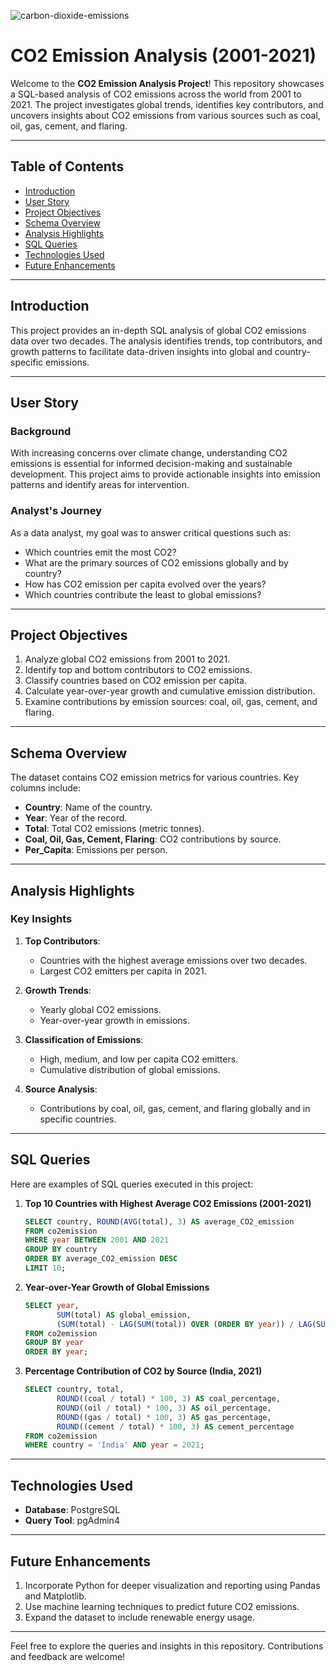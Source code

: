 ![carbon-dioxide-emissions](https://github.com/user-attachments/assets/3d00476e-40f2-4ec0-8129-4db306845ddf)

# CO2 Emission Analysis (2001-2021)

Welcome to the **CO2 Emission Analysis Project**! This repository showcases a SQL-based analysis of CO2 emissions across the world from 2001 to 2021. The project investigates global trends, identifies key contributors, and uncovers insights about CO2 emissions from various sources such as coal, oil, gas, cement, and flaring.

---

## **Table of Contents**

- [Introduction](#introduction)
- [User Story](#user-story)
- [Project Objectives](#project-objectives)
- [Schema Overview](#schema-overview)
- [Analysis Highlights](#analysis-highlights)
- [SQL Queries](#sql-queries)
- [Technologies Used](#technologies-used)
- [Future Enhancements](#future-enhancements)

---

## **Introduction**

This project provides an in-depth SQL analysis of global CO2 emissions data over two decades. The analysis identifies trends, top contributors, and growth patterns to facilitate data-driven insights into global and country-specific emissions.

---

## **User Story**

### **Background**

With increasing concerns over climate change, understanding CO2 emissions is essential for informed decision-making and sustainable development. This project aims to provide actionable insights into emission patterns and identify areas for intervention.

### **Analyst's Journey**

As a data analyst, my goal was to answer critical questions such as:
- Which countries emit the most CO2?
- What are the primary sources of CO2 emissions globally and by country?
- How has CO2 emission per capita evolved over the years?
- Which countries contribute the least to global emissions?

---

## **Project Objectives**

1. Analyze global CO2 emissions from 2001 to 2021.
2. Identify top and bottom contributors to CO2 emissions.
3. Classify countries based on CO2 emission per capita.
4. Calculate year-over-year growth and cumulative emission distribution.
5. Examine contributions by emission sources: coal, oil, gas, cement, and flaring.

---

## **Schema Overview**

The dataset contains CO2 emission metrics for various countries. Key columns include:
- **Country**: Name of the country.
- **Year**: Year of the record.
- **Total**: Total CO2 emissions (metric tonnes).
- **Coal, Oil, Gas, Cement, Flaring**: CO2 contributions by source.
- **Per_Capita**: Emissions per person.

---

## **Analysis Highlights**

### **Key Insights**

1. **Top Contributors**:
   - Countries with the highest average emissions over two decades.
   - Largest CO2 emitters per capita in 2021.

2. **Growth Trends**:
   - Yearly global CO2 emissions.
   - Year-over-year growth in emissions.

3. **Classification of Emissions**:
   - High, medium, and low per capita CO2 emitters.
   - Cumulative distribution of global emissions.

4. **Source Analysis**:
   - Contributions by coal, oil, gas, cement, and flaring globally and in specific countries.

---

## **SQL Queries**

Here are examples of SQL queries executed in this project:

1. **Top 10 Countries with Highest Average CO2 Emissions (2001-2021)**
   ```sql
   SELECT country, ROUND(AVG(total), 3) AS average_CO2_emission
   FROM co2emission
   WHERE year BETWEEN 2001 AND 2021
   GROUP BY country
   ORDER BY average_CO2_emission DESC
   LIMIT 10;
   ```

2. **Year-over-Year Growth of Global Emissions**
   ```sql
   SELECT year, 
          SUM(total) AS global_emission,
          (SUM(total) - LAG(SUM(total)) OVER (ORDER BY year)) / LAG(SUM(total)) OVER (ORDER BY year) * 100 AS yoy_growth
   FROM co2emission
   GROUP BY year
   ORDER BY year;
   ```

3. **Percentage Contribution of CO2 by Source (India, 2021)**
   ```sql
   SELECT country, total, 
          ROUND((coal / total) * 100, 3) AS coal_percentage,
          ROUND((oil / total) * 100, 3) AS oil_percentage,
          ROUND((gas / total) * 100, 3) AS gas_percentage,
          ROUND((cement / total) * 100, 3) AS cement_percentage
   FROM co2emission
   WHERE country = 'India' AND year = 2021;
   ```

---

## **Technologies Used**

- **Database**: PostgreSQL
- **Query Tool**: pgAdmin4

---

## **Future Enhancements**

1. Incorporate Python for deeper visualization and reporting using Pandas and Matplotlib.
2. Use machine learning techniques to predict future CO2 emissions.
3. Expand the dataset to include renewable energy usage.

---

Feel free to explore the queries and insights in this repository. Contributions and feedback are welcome!
